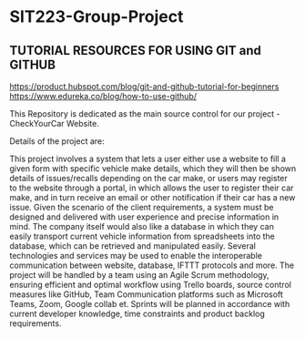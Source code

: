 # SIT223-Group-Project

## TUTORIAL RESOURCES FOR USING GIT and GITHUB ##
https://product.hubspot.com/blog/git-and-github-tutorial-for-beginners
https://www.edureka.co/blog/how-to-use-github/

This Repository is dedicated as the main source control for our project - CheckYourCar Website.

Details of the project are:

This project involves a system that lets a user either use a website to fill a given form with specific vehicle make details, which they will then be shown details of issues/recalls depending on the car make, or users may register to the website through a portal, in which allows the user to register their car make, and in turn receive an email or other notification if their car has a new issue. Given the scenario of the client requirements, a system must be designed and delivered with user experience and precise information in mind.
The company itself would also like a database in which they can easily transport current vehicle information from spreadsheets into the database, which can be retrieved and manipulated easily.
Several technologies and services may be used to enable the interoperable communication between website, database, IFTTT protocols and more.
The project will be handled by a team using an Agile Scrum methodology, ensuring efficient and optimal workflow using Trello boards, source control measures like GitHub, Team Communication platforms such as Microsoft Teams, Zoom, Google collab et. Sprints will be planned in accordance with current developer knowledge, time constraints and product backlog requirements.
